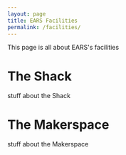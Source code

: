 ```yaml
---
layout: page
title: EARS Facilities
permalink: /facilities/
---
```


This page is all about EARS's facilities

# The Shack
stuff about the Shack

# The Makerspace
stuff about the Makerspace

